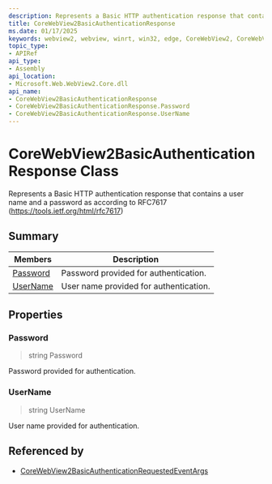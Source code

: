```yaml
---
description: Represents a Basic HTTP authentication response that contains a user name and a password as according to RFC7617 (https://tools.ietf.org/html/rfc7617)
title: CoreWebView2BasicAuthenticationResponse
ms.date: 01/17/2025
keywords: webview2, webview, winrt, win32, edge, CoreWebView2, CoreWebView2Controller, browser control, edge html, CoreWebView2BasicAuthenticationResponse
topic_type:
- APIRef
api_type:
- Assembly
api_location:
- Microsoft.Web.WebView2.Core.dll
api_name:
- CoreWebView2BasicAuthenticationResponse
- CoreWebView2BasicAuthenticationResponse.Password
- CoreWebView2BasicAuthenticationResponse.UserName
---
```


# CoreWebView2BasicAuthenticationResponse Class



Represents a Basic HTTP authentication response that contains a user name and a password as according to RFC7617 (https://tools.ietf.org/html/rfc7617)

## Summary

Members|Description
--|--
[Password](#password) | Password provided for authentication.
[UserName](#username) | User name provided for authentication.

## Properties

### Password

>  string Password

Password provided for authentication.

### UserName

>  string UserName

User name provided for authentication.






## Referenced by

- [CoreWebView2BasicAuthenticationRequestedEventArgs](corewebview2basicauthenticationrequestedeventargs.md)

